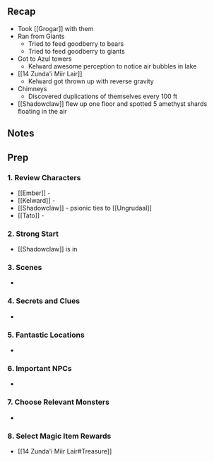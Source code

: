 
## Recap

* Took [[Grogar]] with them
* Ran from Giants
	* Tried to feed goodberry to bears
	* Tried to feed goodberry to giants
* Got to Azul towers
	* Kelward awesome perception to notice air bubbles in lake
* [[14 Zunda'i Miir Lair]]
	* Kelward got thrown up with reverse gravity
* Chimneys
	* Discovered duplications of themselves every 100 ft
* [[Shadowclaw]] flew up one floor and spotted 5 amethyst shards floating in the air

## Notes
## Prep
### 1. Review Characters

* [[Ember]] - 
* [[Kelward]] -
* [[Shadowclaw]] - psionic ties to [[Ungrudaal]]
* [[Tato]] - 

### 2. Strong Start

* [[Shadowclaw]] is in 

### 3. Scenes

* 

### 4. Secrets and Clues

* 

### 5. Fantastic Locations

* 

### 6. Important NPCs

* 

### 7. Choose Relevant Monsters

* 

### 8. Select Magic Item Rewards

* [[14 Zunda'i Miir Lair#Treasure]]
